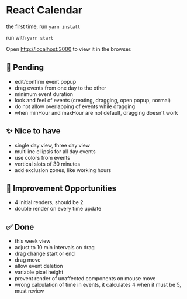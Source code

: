 # React Calendar

the first time, run `yarn install`

run with `yarn start`

Open [http://localhost:3000](http://localhost:3000) to view it in the browser.

## 🚨 Pending

- edit/confirm event popup
- drag events from one day to the other
- minimum event duration
- look and feel of events (creating, dragging, open popup, normal)
- do not allow overlapping of events while dragging
- when minHour and maxHour are not default, dragging doesn't work

## ✨ Nice to have

- single day view, three day view
- multiline ellipsis for all day events
- use colors from events
- vertical slots of 30 minutes
- add exclusion zones, like working hours

## 🚀 Improvement Opportunities

- 4 initial renders, should be 2
- double render on every time update

## ✅ Done

- this week view
- adjust to 10 min intervals on drag
- drag change start or end
- drag move
- allow event deletion
- variable pixel height
- prevent render of unaffected components on mouse move
- wrong calculation of time in events, it calculates 4 when it must be 5, must review
